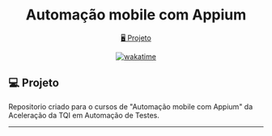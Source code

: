<h1 align="center">
  Automação mobile com Appium
</h1>

<p align="center">
  <a href="#-projeto">🖥️ Projeto</a>
</p>

<p align="center">
<a href="https://wakatime.com/badge/user/68660678-6b86-4b78-98df-f5f41a37e1bc/project/3c596a26-8a3b-4714-b195-53f12b3c9a61"><img src="https://wakatime.com/badge/user/68660678-6b86-4b78-98df-f5f41a37e1bc/project/3c596a26-8a3b-4714-b195-53f12b3c9a61.svg" alt="wakatime"></a>
</p>

## 💻 Projeto

Repositorio criado para o cursos de "Automação mobile com Appium" da Aceleração da TQI em Automação de Testes.

---
